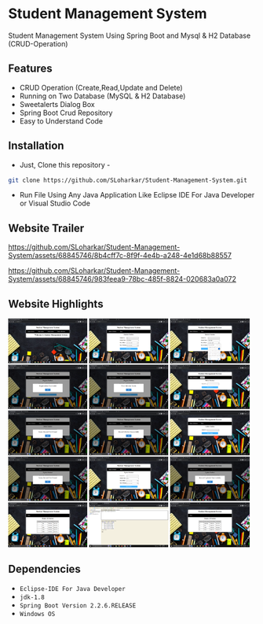 # Student Management System
Student Management System Using Spring Boot and Mysql & H2 Database (CRUD-Operation)


## Features
- CRUD Operation (Create,Read,Update and Delete)
- Running on Two Database (MySQL & H2 Database)
- Sweetalerts Dialog Box
- Spring Boot Crud Repository
- Easy to Understand Code

## Installation
- Just, Clone this repository - 
````bash 
git clone https://github.com/SLoharkar/Student-Management-System.git
````
- Run File Using Any Java Application Like Eclipse IDE For Java Developer or Visual Studio Code


## Website Trailer

https://github.com/SLoharkar/Student-Management-System/assets/68845746/8b4cff7c-8f9f-4e4b-a248-4e1d68b88557


https://github.com/SLoharkar/Student-Management-System/assets/68845746/983feea9-78bc-485f-8824-020683a0a072


## Website Highlights
<p align="left" width="100%">

  <img width="32%" src="Screenshots/1.png">
  
<img width="32%" src="Screenshots/2.png">

<img width="32%" src="Screenshots/3.png">

<img width="32%" src="Screenshots/4.png">

<img width="32%" src="Screenshots/5.png">

<img width="32%" src="Screenshots/6.png">

<img width="32%" src="Screenshots/7.png">

<img width="32%" src="Screenshots/8.png">

<img width="32%" src="Screenshots/9.png">

<img width="32%" src="Screenshots/10.png">

<img width="32%" src="Screenshots/11.png">

<img width="32%" src="Screenshots/12.png">

<img width="32%" src="Screenshots/13.png">

<img width="32%" src="Screenshots/14.png">

<img width="32%" src="Screenshots/15.png">


</p>


## Dependencies
- `Eclipse-IDE For Java Developer`
- `jdk-1.8`
- `Spring Boot Version 2.2.6.RELEASE`
- `Windows OS`
